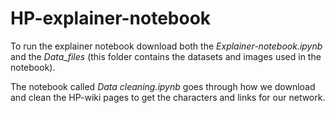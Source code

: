 # HP-explainer-notebook

To run the explainer notebook download both the *Explainer-notebook.ipynb* and the *Data_files* (this folder contains the datasets and images used in the notebook).

The notebook called *Data cleaning.ipynb* goes through how we download and clean the HP-wiki pages to get the characters and links for our network. 

